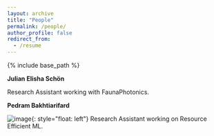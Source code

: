 ```yaml
---
layout: archive
title: "People"
permalink: /people/
author_profile: false
redirect_from:
  - /resume
---
```


{% include base_path %}

**Julian Elisha Schön**

Research Assistant working with FaunaPhotonics.


**Pedram Bakhtiarifard**

![image](images/pedram.jpg){: style="float: left"} Research Assistant working on Resource Efficient ML.
